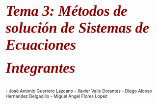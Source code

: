 <h1> <font color = "darkred" size="+5" font face = "cooper black"> <b> <i> Tema 3: Métodos de solución de Sistemas de Ecuaciones </i> </b> </font> </h1>

<h4> <font color = "darkred" size="+5" font face = "cooper black"> <b> <i> Integrantes </i> </b> </font> </h4>
<h1> <font color = "darkred" size="+5" font face = "cooper black"> <b> <i> </i> </b> </font> </h1>
 - José Antonio Guerrero Lazcano
 - Xavier Valle Dorantes
 - Diego Alonso Hernandez Delgadillo
 - Miguel Ángel Flores López
